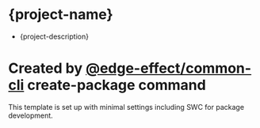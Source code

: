 # {project-name}

- {project-description}

# Created by [@edge-effect/common-cli](https://github.com/Team-EdgeEffect/library-js/tree/main/packages/common-cli) create-package command

This template is set up with minimal settings including SWC for package development.
